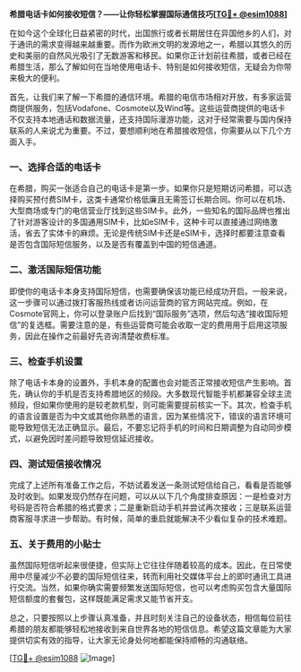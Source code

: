 **希腊电话卡如何接收短信？——让你轻松掌握国际通信技巧[[TG💪+ @esim1088](https://t.me/s/esim1088)]**

在如今这个全球化日益紧密的时代，出国旅行或者长期居住在异国他乡的人们，对于通讯的需求变得越来越重要。而作为欧洲文明的发源地之一，希腊以其悠久的历史和美丽的自然风光吸引了无数游客和移民。如果你正计划前往希腊，或者已经在希腊生活，那么了解如何在当地使用电话卡、特别是如何接收短信，无疑会为你带来极大的便利。

首先，让我们来了解一下希腊的通信环境。希腊的电信市场相对开放，有多家运营商提供服务，包括Vodafone、Cosmote以及Wind等。这些运营商提供的电话卡不仅支持本地通话和数据流量，还支持国际漫游功能，这对于经常需要与国内保持联系的人来说尤为重要。不过，要想顺利地在希腊接收短信，你需要从以下几个方面入手。

### 一、选择合适的电话卡

在希腊，购买一张适合自己的电话卡是第一步。如果你只是短期访问希腊，可以选择购买预付费SIM卡，这类卡通常价格低廉且无需签订长期合同。你可以在机场、大型商场或专门的电信营业厅找到这些SIM卡。此外，一些知名的国际品牌也推出了针对游客设计的多国通用SIM卡，比如eSIM卡，这种卡可以直接通过网络激活，省去了实体卡的麻烦。无论是传统SIM卡还是eSIM卡，选择时都要注意查看是否包含国际短信服务，以及是否有覆盖到中国的短信通道。

### 二、激活国际短信功能

即使你的电话卡本身支持国际短信，也需要确保该功能已经成功开启。一般来说，这一步骤可以通过拨打客服热线或者访问运营商的官方网站完成。例如，在Cosmote官网上，你可以登录账户后找到“国际服务”选项，然后勾选“接收国际短信”的复选框。需要注意的是，有些运营商可能会收取一定的费用用于启用这项服务，因此在操作之前最好先咨询清楚收费标准。

### 三、检查手机设置

除了电话卡本身的设置外，手机本身的配置也会对能否正常接收短信产生影响。首先，确认你的手机是否支持希腊地区的频段。大多数现代智能手机都兼容全球主流频段，但如果你使用的是较老款机型，则可能需要提前核实一下。其次，检查手机的语言设置是否为中文或其他你熟悉的语言，因为某些情况下，错误的语言环境可能导致短信无法正确显示。最后，不要忘记将手机的时间和日期调整为自动同步模式，以避免因时差问题导致短信延迟接收。

### 四、测试短信接收情况

完成了上述所有准备工作之后，不妨试着发送一条测试短信给自己，看看是否能够及时收到。如果发现仍然存在问题，可以从以下几个角度排查原因：一是检查对方号码是否符合希腊的格式要求；二是重新启动手机并尝试再次接收；三是联系运营商客服寻求进一步帮助。有时候，简单的重启就能解决不少看似复杂的技术难题。

### 五、关于费用的小贴士

虽然国际短信听起来很便捷，但实际上它往往伴随着较高的成本。因此，在日常使用中尽量减少不必要的国际短信往来，转而利用社交媒体平台上的即时通讯工具进行交流。当然，如果你确实需要频繁发送国际短信，也可以考虑购买包含大量国际短信额度的套餐包，这样既能满足需求又能节省开支。

总之，只要按照以上步骤认真准备，并且时刻关注自己的设备状态，相信每位前往希腊的朋友都能够轻松地接收到来自世界各地的短信信息。希望这篇文章能为大家提供切实有效的指导，让大家无论身处何地都能保持顺畅的沟通联络。

[[TG💪+ @esim1088](https://t.me/s/esim1088) ![Image](https://i.postimg.cc/4NQfJmqS/Snipaste-2025-05-13-00-14-12.png)]